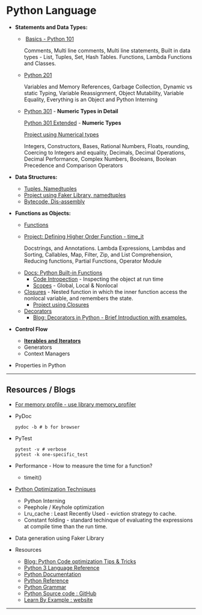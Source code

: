 # Python Language
- **Statements and Data Types:**

  - ​	[Basics - Python 101](./Python_101.ipynb)

    Comments, Multi line comments, Multi line statements, Built in data types - List, Tuples, Set, Hash Tables. Functions, Lambda Functions and Classes.

  * [Python 201](./Python_201.ipynb)

    Variables and Memory References, Garbage Collection, Dynamic vs static Typing, Variable Reassignment, Object Mutability, Variable Equality, Everything is an Object and Python Interning

  * [Python 301](./Python_301.ipynb) - **Numeric Types in Detail**

    [Python 301 Extended](./Python_301_ext.ipynb) - **Numeric Types**

    [Project using Numerical types](./Projects/NumericalTypes)

    Integers, Constructors, Bases, Rational Numbers, Floats, rounding, Coercing to Integers and equality, Decimals, Decimal Operations, Decimal Performance, Complex Numbers, Booleans, Boolean Precedence and Comparison Operators

- **Data Structures:**

  - [Tuples, Namedtuples](./Tuples.ipynb)
  - [Project using Faker Library, namedtuples](./Projects/NamedTuples/README.md)
  - [Bytecode, Dis-assembly](./Disassembly.ipynb)

- **Functions as Objects:**

  - [Functions](./Python_401.ipynb)

  - [Project: Defining Higher Order Function - time_it](./Projects/HigherOrderFunction)

    Docstrings, and Annotations. Lambda Expressions, Lambdas and Sorting, Callables, Map, Filter, Zip, and List Comprehension, Reducing functions, Partial Functions, Operator Module

  * [Docs: Python Built-in Functions](https://docs.python.org/3/library/functions.html)
    * [Code Intropection](./CodeIntrospection.ipynb) - Inspecting the object at run time
    * [Scopes](./Scope.ipynb) - Global, Local & Nonlocal
  * [Closures](./ClosuresInPython.ipynb) - Nested function in which the inner function access the nonlocal variable, and remembers the state.
    * [Project using Closures](https://github.com/abalaji-blr/session-6/)
  * [Decorators](./Decorators_updated.ipynb)
    * [Blog: Decorators in Python - Brief Introduction with examples.](https://betterprogramming.pub/decorators-in-python-72a1d578eac4)

- **Control Flow**

  - [**Iterables and Iterators**](./IterablesAndIterators.ipynb)
  - Generators
  - Context Managers

- Properties in Python







---

## Resources / Blogs



* [For memory profile - use library memory_profiler](https://pypi.org/project/memory-profiler/)

* PyDoc

  ```
  pydoc -b # b for browser
  ```

  

* PyTest

  ```
  pytest -v # verbose
  pytest -k one-specific_test
  
  ```

  

* Performance  - How to measure the time for a function?

  * timeit()

* [Python Optimization Techniques](./PythonOptimization.ipynb)

  * Python Interning
  * Peephole / Keyhole optimization
  * Lru_cache : Least Recently Used - eviction strategy to cache.
  * Constant folding - standard techinque of evaluating the expressions at compile time than the run time.

* Data generation using Faker Library

* Resources

  * [Blog: Python Code optimization Tips & Tricks](https://www.techbeamers.com/python-code-optimization-tips-tricks)
  * [Python 3 Language Reference](https://docs.python.org/3/reference/index.html)
  * [Python Documentation](https://www.python.org/doc/)
  * [Python Reference](https://python-reference.readthedocs.io/en/latest/intro.html)
  * [Python Grammar](https://docs.python.org/3/reference/grammar.html)
  * [Python Source code : GitHub](https://github.com/python/pythondotorg)
  * [Learn By Example : website](https://www.learnbyexample.org/python/)

---



